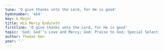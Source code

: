 ```yaml
---
tune: 'O give thanks unto the Lord, for He is good'
hymnnumber: '464'
key: G Major
title: His Mercy Endureth
firstline: 'O give thanks unto the Lord, for He is good'
topic: 'God: God''s Love and Mercy; God: Praise to God; Special Selections: Chants'
author: Thomas Ken
year: '-'
---
```

